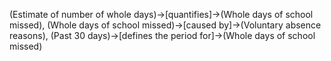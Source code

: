 (Estimate of number of whole days)->[quantifies]->(Whole days of school missed), (Whole days of school missed)->[caused by]->(Voluntary absence reasons), (Past 30 days)->[defines the period for]->(Whole days of school missed)